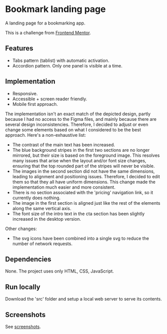 # Bookmark landing page

A landing page for a bookmarking app.

This is a challenge from [Frontend Mentor](https://www.frontendmentor.io/challenges/bookmark-landing-page-5d0b588a9edda32581d29158).

## Features

* Tabs pattern (tablist) with automatic activation.
* Accordion pattern. Only one panel is visible at a time.

## Implementation

* Responsive.
* Accessible + screen reader friendly.
* Mobile first approach.

The implementation isn't an exact match of the depicted design, partly because I had no access to the Figma files, and mainly because there are several design inconsistencies. Therefore, I decided to adjust or even change some elements based on what I considered to be the best approach. Here's a non-exhaustive list:

* The contrast of the main text has been increased.
* The blue background stripes in the first two sections are no longer mirrored, but their size is based on the foreground image. This resolves many issues that arise when the layout and/or font size changes, ensuring that the top rounded part of the stripes will never be visible.
* The images in the second section did not have the same dimensions, leading to alignment and positioning issues. Therefore, I decided to edit them so that they all have uniform dimensions. This change made the implementation much easier and more consistent.
* There is no section associated with the 'pricing' navigation link, so it currently does nothing.
* The image in the first section is aligned just like the rest of the elements along the same vertical axis.
* The font size of the intro text in the cta section has been slightly increased in the desktop version.

Other changes:

* The svg icons have been combined into a single svg to reduce the number of network requests.

## Dependencies

None. The project uses only HTML, CSS, JavaScript.

## Run locally

Download the 'src' folder and setup a local web server to serve its contents.

## Screenshots

See [screenshots](screenshots/).
